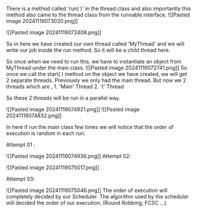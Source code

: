There is a method called 'run( )' in the thread class and also importantly this method also  came to the thread class from the runnable interface.
![[Pasted image 20241119073020.png]]

![[Pasted image 20241119072408.png]]

So in here we have created our own thread called 'MyThread' and we will write our job inside the run method. So it will be a child thread here.

So once when we need to run this, we have to instantiate an object from MyThread under the main class.
![[Pasted image 20241119072741.png]]
So once we call the start( ) method on the object we have created, we will get 2 separate threads. Previously we only had the main thread. But now we 2 threads which are ,
	1. 'Main' Thread
	2. 't' Thread

So these 2 threads will be run in a parallel way.

![[Pasted image 20241119074821.png]]
![[Pasted image 20241119074832.png]]

In here if run the main class few times we will notice that the order of execution is random in each run.

Attempt 01 :

![[Pasted image 20241119074936.png]]
Attempt 02:

![[Pasted image 20241119075017.png]]

Attempt 03:

![[Pasted image 20241119075046.png]]
The order of execution will completely decided by our Scheduler. The algorithm used by the 
scheduler will decided the order of our execution. (Round Robbing, FCSC ...) 



